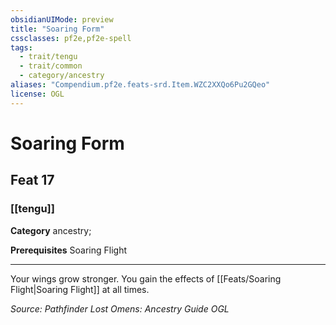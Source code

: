 ```yaml
---
obsidianUIMode: preview
title: "Soaring Form"
cssclasses: pf2e,pf2e-spell
tags:
  - trait/tengu
  - trait/common
  - category/ancestry
aliases: "Compendium.pf2e.feats-srd.Item.WZC2XXQo6Pu2GQeo"
license: OGL
---
```

# Soaring Form
## Feat 17
### [[tengu]]

**Category** ancestry; 



**Prerequisites** Soaring Flight
* * *
Your wings grow stronger. You gain the effects of [[Feats/Soaring Flight|Soaring Flight]] at all times.

*Source: Pathfinder Lost Omens: Ancestry Guide*
*OGL*